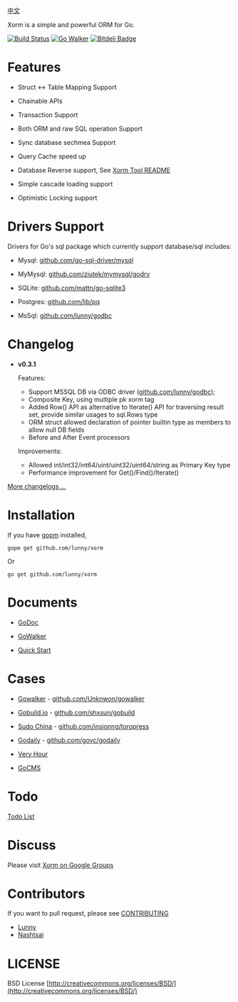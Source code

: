 [中文](https://github.com/lunny/xorm/blob/master/README_CN.md)

Xorm is a simple and powerful ORM for Go.

[![Build Status](https://drone.io/github.com/lunny/xorm/status.png)](https://drone.io/github.com/lunny/xorm/latest)  [![Go Walker](http://gowalker.org/api/v1/badge)](http://gowalker.org/github.com/lunny/xorm) [![Bitdeli Badge](https://d2weczhvl823v0.cloudfront.net/lunny/xorm/trend.png)](https://bitdeli.com/free "Bitdeli Badge")

# Features

* Struct <-> Table Mapping Support

* Chainable APIs
 
* Transaction Support

* Both ORM and raw SQL operation Support

* Sync database sechmea Support

* Query Cache speed up

* Database Reverse support, See [Xorm Tool README](https://github.com/lunny/xorm/blob/master/xorm/README.md)

* Simple cascade loading support

* Optimistic Locking support


# Drivers Support

Drivers for Go's sql package which currently support database/sql includes:

* Mysql: [github.com/go-sql-driver/mysql](https://github.com/go-sql-driver/mysql)

* MyMysql: [github.com/ziutek/mymysql/godrv](https://github.com/ziutek/mymysql/godrv)

* SQLite: [github.com/mattn/go-sqlite3](https://github.com/mattn/go-sqlite3)

* Postgres: [github.com/lib/pq](https://github.com/lib/pq)

* MsSql: [github.com/lunny/godbc](https://github.com/lunny/godbc)

# Changelog

* **v0.3.1** 

	Features:
	* Support MSSQL DB via ODBC driver ([github.com/lunny/godbc](https://github.com/lunny/godbc));
	* Composite Key, using multiple pk xorm tag 
	* Added Row() API as alternative to Iterate() API for traversing result set, provide similar usages to sql.Rows type
	* ORM struct allowed declaration of pointer builtin type as members to allow null DB fields 
	* Before and After Event processors

	Improvements:
	* Allowed int/int32/int64/uint/uint32/uint64/string as Primary Key type
	* Performance improvement for Get()/Find()/Iterate()

[More changelogs ...](https://github.com/lunny/xorm/blob/master/docs/Changelog.md)

# Installation

If you have [gopm](https://github.com/gpmgo/gopm) installed, 

	gopm get github.com/lunny/xorm
	
Or

	go get github.com/lunny/xorm

# Documents

* [GoDoc](http://godoc.org/github.com/lunny/xorm)

* [GoWalker](http://gowalker.org/github.com/lunny/xorm)

* [Quick Start](https://github.com/lunny/xorm/blob/master/docs/QuickStartEn.md)

# Cases

* [Gowalker](http://gowalker.org) - [github.com/Unknwon/gowalker](http://github.com/Unknwon/gowalker)

* [Gobuild.io](http://gobuild.io) - [github.com/shxsun/gobuild](http://github.com/shxsun/gobuild)

* [Sudo China](http://sudochina.com) - [github.com/insionng/toropress](http://github.com/insionng/toropress)

* [Godaily](http://godaily.org) - [github.com/govc/godaily](http://github.com/govc/godaily)

* [Very Hour](http://veryhour.com/)

* [GoCMS](https://github.com/zzdboy/GoCMS)

# Todo

[Todo List](https://trello.com/b/IHsuAnhk/xorm)

# Discuss

Please visit [Xorm on Google Groups](https://groups.google.com/forum/#!forum/xorm)

# Contributors

If you want to pull request, please see [CONTRIBUTING](https://github.com/lunny/xorm/blob/master/CONTRIBUTING.md)

* [Lunny](https://github.com/lunny)
* [Nashtsai](https://github.com/nashtsai)

# LICENSE

 BSD License
 [http://creativecommons.org/licenses/BSD/](http://creativecommons.org/licenses/BSD/)